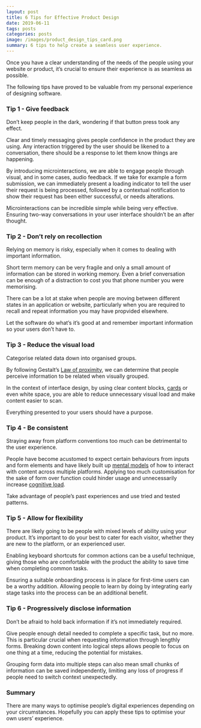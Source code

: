 ```yaml
---
layout: post
title: 6 Tips for Effective Product Design
date: 2019-06-11
tags: posts
categories: posts
image: /images/product_design_tips_card.png
summary: 6 tips to help create a seamless user experience.
---
```



Once you have a clear understanding of the needs of the people using your website or product, it’s crucial to ensure their experience is as seamless as possible.

The following tips have proved to be valuable from my personal experience of designing software.


### Tip 1 - Give feedback

Don’t keep people in the dark, wondering if that button press took any effect.

Clear and timely messaging gives people confidence in the product they are using. Any interaction triggered by the user should be likened to a conversation, there should be a response to let them know things are happening.

By introducing microinteractions, we are able to engage people through visual, and in some cases, audio feedback. If we take for example a form submission, we can immediately present a loading indicator to tell the user their request is being processed, followed by a contextual notification to show their request has been either successful, or needs alterations.

Microinteractions can be incredible simple while being very effective. Ensuring two-way conversations in your user interface shouldn’t be an after thought.


### Tip 2 - Don’t rely on recollection

Relying on memory is risky, especially when it comes to dealing with important information.

Short term memory can be very fragile and only a small amount of information can be stored in working memory. Even a brief conversation can be enough of a distraction to cost you that phone number you were memorising.

There can be a lot at stake when people are moving between different states in an application or website, particularly when  you are required to recall and repeat information you may have propvided elsewhere.

Let the software do what’s it’s good at and remember important information so your users don’t have to.


### Tip 3 - Reduce the visual load

Categorise related data down into organised groups.

By following Gestalt’s [Law of proximity](https://lawsofux.com/law-of-proximity), we can determine that people perceive information to be related when visually grouped.

In the context of interface design, by using clear content blocks, [cards](https://material.io/design/components/cards.html) or even white space, you are able to reduce unnecessary visual load and make content easier to scan.

Everything presented to your users should have a purpose.


### Tip 4 - Be consistent

Straying away from platform conventions too much can be detrimental to the user experience.

People have become acustomed to expect certain behaviours from inputs and form elements and have likely built up [mental models](https://www.nngroup.com/articles/mental-models/) of how to interact with content across multiple platforms. Applying too much customisation for the sake of form over function could hinder usage and unnecessarily increase [cognitive load](https://www.nngroup.com/articles/minimize-cognitive-load/). 

Take advantage of people’s past experiences and use tried and tested patterns.


### Tip 5 - Allow for flexibility

There are likely going to be people with mixed levels of ability using your product. It’s important to do your best to cater for each visitor, whether they are new to the platform, or an experienced user.

Enabling keyboard shortcuts for common actions can be a useful technique, giving those who are comfortable with the product the ability to save time when completing common tasks.

Ensuring a suitable onboarding process is in place for first-time users can be a worthy addition. Allowing people to learn by doing by integrating early stage tasks into the process can be an additional benefit.


### Tip 6 - Progressively disclose information

Don’t be afraid to hold back information if it’s not immediately required.

Give people enough detail needed to complete a specific task, but no more. This is particular crucial when requesting information through lengthly forms. Breaking down content into logical steps allows people to focus on one thing at a time, reducing the potential for mistakes.

Grouping form data into multiple steps can also mean small chunks of information can be saved independently, limiting any loss of progress if people need to switch context unexpectedly.


### Summary

There are many ways to optimise people’s digital experiences depending on your circumstances. Hopefully you can apply these tips to optimise your own users’ experience.